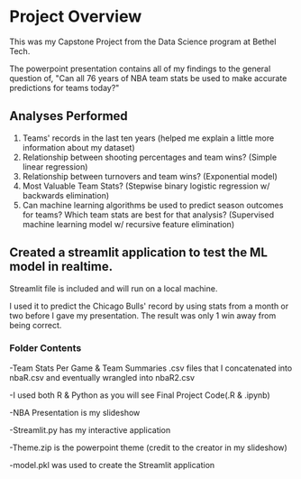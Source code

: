 # Project Overview

This was my Capstone Project from the Data Science program at Bethel Tech.

The powerpoint presentation contains all of my findings to the general question of, "Can all 76 years of NBA team stats be used to make accurate predictions for teams today?"

## Analyses Performed
1. Teams' records in the last ten years (helped me explain a little more information about my dataset)
2. Relationship between shooting percentages and team wins? (Simple linear regression)
3. Relationship between turnovers and team wins? (Exponential model)
4. Most Valuable Team Stats? (Stepwise binary logistic regression w/ backwards elimination)
5. Can machine learning algorithms be used to predict season outcomes for teams?  Which team stats are best for that analysis? (Supervised machine learning model w/ recursive feature elimination)

## Created a streamlit application to test the ML model in realtime.

Streamlit file is included and will run on a local machine.

I used it to predict the Chicago Bulls' record by using stats from a month or two before I gave my presentation.  The result was only 1 win away from being correct.

### Folder Contents
-Team Stats Per Game & Team Summaries .csv files that I concatenated into nbaR.csv and eventually wrangled into nbaR2.csv

-I used both R & Python as you will see Final Project Code(.R & .ipynb)

-NBA Presentation is my slideshow

-Streamlit.py has my interactive application

-Theme.zip is the powerpoint theme (credit to the creator in my slideshow)

-model.pkl was used to create the Streamlit application
